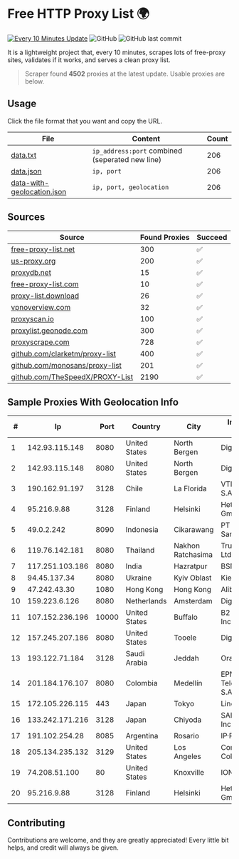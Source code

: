 
# Free HTTP Proxy List 🌍

[![Every 10 Minutes Update](https://github.com/mertguvencli/http-proxy-list/actions/workflows/main.yml/badge.svg?branch=main)](https://github.com/mertguvencli/http-proxy-list/actions/workflows/main.yml)
![GitHub](https://img.shields.io/github/license/mertguvencli/http-proxy-list)
![GitHub last commit](https://img.shields.io/github/last-commit/mertguvencli/http-proxy-list)

It is a lightweight project that, every 10 minutes, scrapes lots of free-proxy sites, validates if it works, and serves a clean proxy list.


> Scraper found **4502** proxies at the latest update. Usable proxies are below.

## Usage

Click the file format that you want and copy the URL.


|File|Content|Count|
|----|-------|-----|
|[data.txt](https://raw.githubusercontent.com/mertguvencli/http-proxy-list/main/proxy-list/data.txt)|`ip_address:port` combined (seperated new line)|206|
|[data.json](https://raw.githubusercontent.com/mertguvencli/http-proxy-list/main/proxy-list/data.json)|`ip, port`|206|
|[data-with-geolocation.json](https://raw.githubusercontent.com/mertguvencli/http-proxy-list/main/proxy-list/data-with-geolocation.json)|`ip, port, geolocation`|206|

## Sources

|Source|Found Proxies|Succeed|
|------|-------------|-------|
|[free-proxy-list.net](https://free-proxy-list.net)|300|✅|
|[us-proxy.org](https://www.us-proxy.org)|200|✅|
|[proxydb.net](http://proxydb.net)|15|✅|
|[free-proxy-list.com](https://free-proxy-list.com/?page=&port=&type%5B%5D=http&type%5B%5D=https&up_time=0&search=Search)|10|✅|
|[proxy-list.download](https://www.proxy-list.download/HTTP)|26|✅|
|[vpnoverview.com](https://vpnoverview.com/privacy/anonymous-browsing/free-proxy-servers)|32|✅|
|[proxyscan.io](https://www.proxyscan.io)|100|✅|
|[proxylist.geonode.com](https://proxylist.geonode.com/api/proxy-list?limit=300&page=1&sort_by=lastChecked&sort_type=desc&protocols=http,https)|300|✅|
|[proxyscrape.com](https://api.proxyscrape.com/v2/?request=displayproxies&protocol=http&timeout=10000&country=all&ssl=all&anonymity=all)|728|✅|
|[github.com/clarketm/proxy-list](https://raw.githubusercontent.com/clarketm/proxy-list/master/proxy-list-raw.txt)|400|✅|
|[github.com/monosans/proxy-list](https://raw.githubusercontent.com/monosans/proxy-list/main/proxies/http.txt)|201|✅|
|[github.com/TheSpeedX/PROXY-List](https://raw.githubusercontent.com/TheSpeedX/PROXY-List/master/http.txt)|2190|✅|


## Sample Proxies With Geolocation Info

|#|Ip|Port|Country|City|Internet Service Provider|
|-|--|----|-------|----|-------------------------|
|1|142.93.115.148|8080|United States|North Bergen|DigitalOcean, LLC|
|2|142.93.115.148|8080|United States|North Bergen|DigitalOcean, LLC|
|3|190.162.91.197|3128|Chile|La Florida|VTR BANDA ANCHA S.A.|
|4|95.216.9.88|3128|Finland|Helsinki|Hetzner Online GmbH|
|5|49.0.2.242|8090|Indonesia|Cikarawang|PT Usaha Adi Sanggoro|
|6|119.76.142.181|8080|Thailand|Nakhon Ratchasima|True Internet Co., Ltd.|
|7|117.251.103.186|8080|India|Hazratpur|BSNL Internet|
|8|94.45.137.34|8080|Ukraine|Kyiv Oblast|Kievline LLC|
|9|47.242.43.30|1080|Hong Kong|Hong Kong|Alibaba.com LLC|
|10|159.223.6.126|8080|Netherlands|Amsterdam|DigitalOcean, LLC|
|11|107.152.236.196|10000|United States|Buffalo|B2 Net Solutions Inc.|
|12|157.245.207.186|8080|United States|Tooele|DigitalOcean, LLC|
|13|193.122.71.184|3128|Saudi Arabia|Jeddah|Oracle Corporation|
|14|201.184.176.107|8080|Colombia|Medellín|EPM Telecomunicaciones S.A. E.S.P.|
|15|172.105.226.115|443|Japan|Tokyo|Linode, LLC|
|16|133.242.171.216|3128|Japan|Chiyoda|SAKURA Internet Inc.|
|17|191.102.254.28|8085|Argentina|Rosario|IP·RED|
|18|205.134.235.132|3129|United States|Los Angeles|Corporate Colocation Inc|
|19|74.208.51.100|80|United States|Knoxville|IONOS SE|
|20|95.216.9.88|3128|Finland|Helsinki|Hetzner Online GmbH|



## Contributing

Contributions are welcome, and they are greatly appreciated! Every
little bit helps, and credit will always be given.

